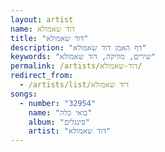 ```yaml
---
layout: artist
name: דוד שאמולא
title: "דוד שאמולא"
description: "דף האמן דוד שאמולא"
keywords: "שירים, מוזיקה, דוד שאמולא"
permalink: /artists/דוד-שאמולא/
redirect_from:
  - /artists/list/דוד שאמולא
songs:
  - number: "32954"
    name: "בואי כלה"
    album: "סינגלים"
    artist: "דוד שאמולא"
---
```

